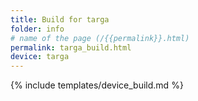 ```yaml
---
title: Build for targa
folder: info
# name of the page (/{{permalink}}.html)
permalink: targa_build.html
device: targa
---
```

{% include templates/device_build.md %}
